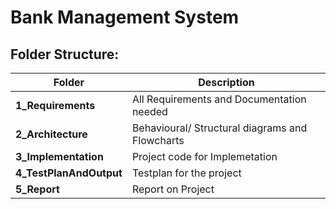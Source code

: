 # Bank Management System

## Folder Structure:
|Folder|Description|
|--------|-------|
|**1_Requirements**|All Requirements and Documentation needed|
|**2_Architecture**|Behavioural/ Structural diagrams and Flowcharts|
|**3_Implementation**|Project code for Implemetation|
|**4_TestPlanAndOutput**|Testplan for the project|
|**5_Report**|Report on Project|
